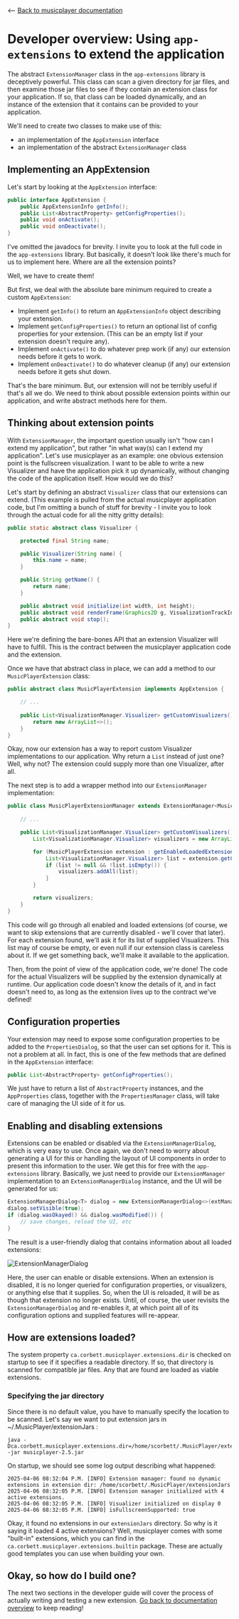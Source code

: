<-- [Back to musicplayer documentation](../README.md)

# Developer overview: Using `app-extensions` to extend the application

The abstract `ExtensionManager` class in the `app-extensions` library is deceptively powerful.
This class can scan a given directory for jar files, and then examine those jar files to see
if they contain an extension class for your application. If so, that class can be loaded dynamically,
and an instance of the extension that it contains can be provided to your application.

We'll need to create two classes to make use of this:
  - an implementation of the `AppExtension` interface
  - an implementation of the abstract `ExtensionManager` class

## Implementing an AppExtension

Let's start by looking at the `AppExtension` interface:

```java
public interface AppExtension {
    public AppExtensionInfo getInfo();
    public List<AbstractProperty> getConfigProperties();
    public void onActivate();
    public void onDeactivate();
}
```

I've omitted the javadocs for brevity. I invite you to look at the full code in the `app-extensions`
library. But basically, it doesn't look like there's much for us to implement here. Where are all
the extension points? 

Well, we have to create them!

But first, we deal with the absolute bare minimum required to create a custom `AppExtension`:

- Implement `getInfo()` to return an `AppExtensionInfo` object describing your extension.
- Implement `getConfigProperties()` to return an optional list of config properties for your extension. (This can be an empty list if your extension doesn't require any).
- Implement `onActivate()` to do whatever prep work (if any) our extension needs before it gets to work.
- Implement `onDeactivate()` to do whatever cleanup (if any) our extension needs before it gets shut down.

That's the bare minimum. But, our extension will not be terribly useful if that's all we do. We need to think about
possible extension points within our application, and write abstract methods here for them.

## Thinking about extension points

With `ExtensionManager`, the important question usually isn't "how can I extend my application", but rather
"in what way(s) can I extend my application". Let's use musicplayer as an example: one obvious extension
point is the fullscreen visualization. I want to be able to write a new Visualizer and have the application
pick it up dynamically, without changing the code of the application itself. How would we do this?

Let's start by defining an abstract `Visualizer` class that our extensions can extend. (This example is
pulled from the actual musicplayer application code, but I'm omitting a bunch of stuff for brevity - I invite
you to look through the actual code for all the nitty gritty details):

```java
public static abstract class Visualizer {

    protected final String name;

    public Visualizer(String name) {
        this.name = name;
    }

    public String getName() {
        return name;
    }

    public abstract void initialize(int width, int height);
    public abstract void renderFrame(Graphics2D g, VisualizationTrackInfo trackInfo);
    public abstract void stop();
}
```

Here we're defining the bare-bones API that an extension Visualizer will have to fulfill. This is the contract
between the musicplayer application code and the extension.

Once we have that abstract class in place, we can add a method to our `MusicPlayerExtension` class:

```java
public abstract class MusicPlayerExtension implements AppExtension {

    // ...
    
    public List<VisualizationManager.Visualizer> getCustomVisualizers() {
        return new ArrayList<>();
    }
}
```

Okay, now our extension has a way to report custom Visualizer implementations to our application. Why return
a `List` instead of just one? Well, why not? The extension could supply more than one Visualizer, after all.

The next step is to add a wrapper method into our `ExtensionManager` implementation:

```java
public class MusicPlayerExtensionManager extends ExtensionManager<MusicPlayerExtension> {
    
    // ...

    public List<VisualizationManager.Visualizer> getCustomVisualizers() {
        List<VisualizationManager.Visualizer> visualizers = new ArrayList<>();

        for (MusicPlayerExtension extension : getEnabledLoadedExtensions()) {
            List<VisualizationManager.Visualizer> list = extension.getCustomVisualizers();
            if (list != null && !list.isEmpty()) {
                visualizers.addAll(list);
            }
        }

        return visualizers;
    }
}
```

This code will go through all enabled and loaded extensions (of course, we want to skip extensions that
are currently disabled - we'll cover that later). For each extension found, we'll ask it for its list
of supplied Visualizers. This list may of course be empty, or even null if our extension class is
careless about it. If we get something back, we'll make it available to the application.

Then, from the point of view of the application code, we're done! The code for the actual Visualizers
will be supplied by the extension dynamically at runtime. Our application code doesn't know the details
of it, and in fact doesn't need to, as long as the extension lives up to the contract we've defined!

## Configuration properties

Your extension may need to expose some configuration properties to be added to the `PropertiesDialog`, so that
the user can set options for it. This is not a problem at all. In fact, this is one of the few methods
that are defined in the `AppExtension` interface:

```java
public List<AbstractProperty> getConfigProperties();
```

We just have to return a list of `AbstractProperty` instances, and the `AppProperties` class, together
with the `PropertiesManager` class, will take care of managing the UI side of it for us.

## Enabling and disabling extensions

Extensions can be enabled or disabled via the `ExtensionManagerDialog`, which is very easy to use. Once again,
we don't need to worry about generating a UI for this or handling the layout of UI components in order 
to present this information to the user. We get this for free with the `app-extensions` library. Basically,
we just need to provide our `ExtensionManager` implementation to an `ExtensionManagerDialog` instance, and
the UI will be generated for us:

```java
ExtensionManagerDialog<T> dialog = new ExtensionManagerDialog<>(extManager, owner);
dialog.setVisible(true);
if (dialog.wasOkayed() && dialog.wasModified()) {
    // save changes, reload the UI, etc
}
```

The result is a user-friendly dialog that contains information about all loaded extensions:

![ExtensionManagerDialog](screenshots/extension_manager.jpg "ExtensionManagerDialog")

Here, the user can enable or disable extensions. When an extension is disabled, it is no longer queried
for configuration properties, or visualizers, or anything else that it supplies. So, when the UI is
reloaded, it will be as though that extension no longer exists. Until, of course, the user revisits
the `ExtensionManagerDialog` and re-enables it, at which point all of its configuration options and
supplied features will re-appear.

## How are extensions loaded?

The system property `ca.corbett.musicplayer.extensions.dir` is checked on startup to see if it
specifies a readable directory. If so, that directory is scanned for compatible jar files. Any that
are found are loaded as viable extensions.

### Specifying the jar directory

Since there is no default value, you have to manually specify the location to be scanned. Let's say we
want to put extension jars in ~/.MusicPlayer/extensionJars :

```shell
java -Dca.corbett.musicplayer.extensions.dir=/home/scorbett/.MusicPlayer/extensionJars -jar musicplayer-2.5.jar
```

On startup, we should see some log output describing what happened:

```shell
2025-04-06 08:32:04 P.M. [INFO] Extension manager: found no dynamic extensions in extension dir: /home/scorbett/.MusicPlayer/extensionJars
2025-04-06 08:32:05 P.M. [INFO] Extension manager initialized with 4 active extensions.
2025-04-06 08:32:05 P.M. [INFO] Visualizer initialized on display 0
2025-04-06 08:32:05 P.M. [INFO] isFullscreenSupported: true
```

Okay, it found no extensions in our `extensionJars` directory. So why is it saying it loaded 4 active extensions?
Well, musicplayer comes with some "built-in" extensions, which you can find in the `ca.corbett.musicplayer.extensions.builtin`
package. These are actually good templates you can use when building your own. 

## Okay, so how do I build one?

The next two sections in the developer guide will cover the process of actually writing and testing
a new extension. [Go back to documentation overview](../README.md) to keep reading!
